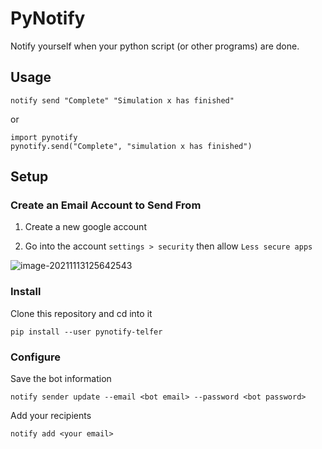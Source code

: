 # PyNotify

Notify yourself when your python script (or other programs) are done.

## Usage
```
notify send "Complete" "Simulation x has finished"
```

or 

```
import pynotify
pynotify.send("Complete", "simulation x has finished")
```

## Setup 

### Create an Email Account to Send From

1. Create a new google account

2. Go into the account `settings > security` then allow `Less secure apps`

![image-20211113125642543](/home/andretelfer/.var/app/io.typora.Typora/config/Typora/typora-user-images/image-20211113125642543.png)

### Install 
Clone this repository and cd into it
```
pip install --user pynotify-telfer
```

### Configure

Save the bot information
```
notify sender update --email <bot email> --password <bot password>
```

Add your recipients

```
notify add <your email>
```
